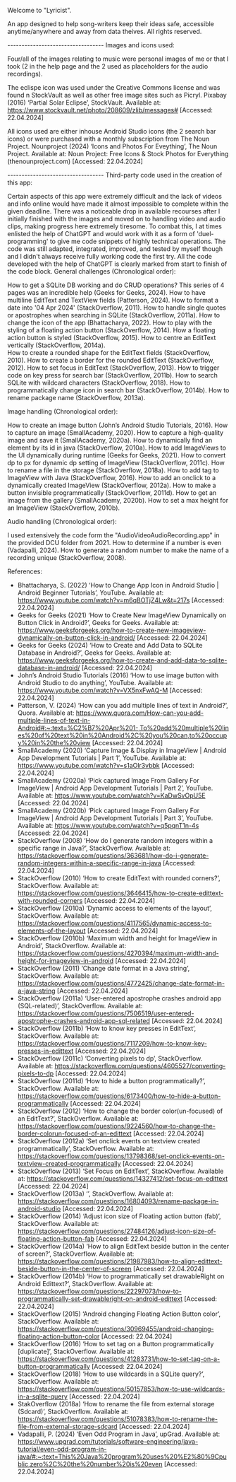 Welcome to "Lyricist".

An app designed to help song-writers keep their ideas safe, accessible anytime/anywhere and away from data theives.
All rights reserved.

---------------------------------- Images and icons used:

Four/all of the images relating to music were personal images of me or that I took (2 in the help page and the 2 used as placeholders for the audio recordings).

The eclispe icon was used under the Creative Commons license and was found n StockVault as well as other free image sites such as Picryl.
Pixabay (2016) ‘Partial Solar Eclipse’, StockVault. Available at: https://www.stockvault.net/photo/208609/zlib/messages# [Accessed: 22.04.2024]

All icons used are either inhouse Android Studio icons (the 2 search bar icons) or were purchased with a monthly subscription from The Noun Project.
Nounproject (2024) ‘Icons and Photos For Eveything’, The Noun Project. Available at: Noun Project: Free Icons & Stock Photos for Everything (thenounproject.com) [Accessed: 22.04.2024]

---------------------------------- Third-party code used in the creation of this app:

Certain aspects of this app were extremely difficult and the lack of videos and info online would have made it almost impossible to complete within the given deadline. There was a noticeable drop in available recourses after I initially finished with the images and moved on to handling video and audio clips, making progress here extremely tiresome. To combat this, I at times enlisted the help of ChatGPT and would work with it as a form of 'duel-programming' to give me code snippets of highly technical operations. The code was still adapted, integrated, improved, and tested by myself though and I didn't always receive fully working code the first try. All the code developed with the help of ChatGPT is clearly marked from start to finish of the code block.
General challenges (Chronological order):

How to get a SQLite DB working and do CRUD operations? This series of 4 pages was an incredible help (Geeks for Geeks, 2024). 
How to have multiline EditText and TextView fields (Patterson, 2024).
How to format a date into '04 Apr 2024' (StackOverflow, 2011).
How to handle single quotes or apostrophes when searching in SQLite (StackOverflow, 2011a).
How to change the icon of the app (Bhattacharya, 2022). 
How to play with the styling of a floating action button (StackOverflow, 2014).
How a floating action button is styled (StackOverflow, 2015).
How to centre an EditText vertically (StackOverflow, 2014a).	
How to create a rounded shape for the EditText fields (StackOverflow, 2010). 
How to create a border for the rounded EditText (StackOverflow, 2012).
How to set focus in EditText (StackOverflow, 2013). 
How to trigger code on key press for search bar (StackOverflow, 2011b).
How to search SQLite with wildcard characters (StackOverflow, 2018).
How to programmatically change icon in search bar (StackOverflow, 2014b).
How to rename package name (StackOverflow, 2013a).

Image handling (Chronological order):

How to create an image button (John’s Android Studio Tutorials, 2016).
How to capture an image (SmallAcademy, 2020).
How to capture a high-quality image and save it (SmallAcademy, 2020a).
How to dynamically find an element by its id in java (StackOverflow, 2010a).
How to add ImageViews to the UI dynamically during runtime (Geeks for Geeks, 2021).
How to convert dp to px for dynamic dp setting of ImageView (StackOverflow, 2011c).
How to rename a file in the storage (StackOverflow, 2018a).
How to add tag to ImageView with Java (StackOverflow, 2016).
How to add an onclick to a dynamically created ImageView (StackOverflow, 2012a).
How to make a button invisible programmatically (StackOverflow, 2011d).
How to get an image from the gallery (SmallAcademy, 2020b).
How to set a max height for an ImageView (StackOverflow, 2010b).

Audio handling (Chronological order):

I used extensively the code form the "AudioVideoAudioRecording.app" in the provided DCU folder from 2021.
How to determine if a number is even (Vadapalli, 2024).
How to generate a random number to make the name of a recording unique (StackOverflow, 2008).

References: 

-	Bhattacharya, S. (2022) ‘How to Change App Icon in Android Studio | Android Beginner Tutorials’, YouTube. Available at: https://www.youtube.com/watch?v=m6qBOTjZ4Lw&t=217s [Accessed: 22.04.2024]
-	Geeks for Geeks (2021) ‘How to Create New ImageView Dynamically on Button Click in Android?’, Geeks for Geeks. Available at: https://www.geeksforgeeks.org/how-to-create-new-imageview-dynamically-on-button-click-in-android/ [Accessed: 22.04.2024]
-	Geeks for Geeks (2024) ‘How to Create and Add Data to SQLite Database in Android?’, Geeks for Geeks. Available at: https://www.geeksforgeeks.org/how-to-create-and-add-data-to-sqlite-database-in-android/ [Accessed: 22.04.2024]
-	John’s Android Studio Tutorials (2016) ‘How to use image button with Android Studio to do anything’, YouTube. Available at: https://www.youtube.com/watch?v=VX5nxFwAQ-M [Accessed: 22.04.2024]
-	Patterson, V. (2024) ‘How can you add multiple lines of text in Android?’, Quora. Available at: https://www.quora.com/How-can-you-add-multiple-lines-of-text-in-Android#:~:text=%C2%B7%20Apr%201-,To%20add%20multiple%20lines%20of%20text%20in%20Android%2C%20you%20can,to%20occupy%20in%20the%20view [Accessed: 22.04.2024]
-	SmallAcademy (2020) ‘Capture Image & Display in ImageView | Android App Development Tutorials | Part 1’, YouTube. Available at: https://www.youtube.com/watch?v=s1aOlr3vbbk [Accessed: 22.04.2024]
-	SmallAcademy (2020a) ‘Pick captured Image From Gallery For ImageView | Android App Development Tutorials | Part 2’, YouTube. Available at: https://www.youtube.com/watch?v=KaDwSvOpU5E [Accessed: 22.04.2024]
-	SmallAcademy (2020b) ‘Pick captured Image From Gallery For ImageView | Android App Development Tutorials | Part 3’, YouTube. Available at: https://www.youtube.com/watch?v=q5pqnT1n-4s [Accessed: 22.04.2024]
-	StackOverflow (2008) ‘How do I generate random integers within a specific range in Java?’, StackOverflow. Available at: https://stackoverflow.com/questions/363681/how-do-i-generate-random-integers-within-a-specific-range-in-java [Accessed: 22.04.2024]
-	StackOverflow (2010) ‘How to create EditText with rounded corners?’, StackOverflow. Available at: https://stackoverflow.com/questions/3646415/how-to-create-edittext-with-rounded-corners [Accessed: 22.04.2024]
-	StackOverflow (2010a) ‘Dynamic access to elements of the layout’, StackOverflow. Available at: https://stackoverflow.com/questions/4117565/dynamic-access-to-elements-of-the-layout [Accessed: 22.04.2024]
-	StackOverflow (2010b) ‘Maximum width and height for ImageView in Android’, StackOverflow. Available at: https://stackoverflow.com/questions/4270394/maximum-width-and-height-for-imageview-in-android [Accessed: 22.04.2024]
-	StackOverflow (2011) ‘Change date format in a Java string’, StackOverflow. Available at: https://stackoverflow.com/questions/4772425/change-date-format-in-a-java-string [Accessed: 22.04.2024]
-	StackOverflow (2011a) ‘User-entered apostrophe crashes android app (SQL-related)’, StackOverflow. Available at: https://stackoverflow.com/questions/7506519/user-entered-apostrophe-crashes-android-app-sql-related [Accessed: 22.04.2024]
-	StackOverflow (2011b) ‘How to know key presses in EditText’, StackOverflow. Available at: https://stackoverflow.com/questions/7117209/how-to-know-key-presses-in-edittext [Accessed: 22.04.2024]
-	StackOverflow (2011c) ‘Converting pixels to dp’, StackOverflow. Available at: https://stackoverflow.com/questions/4605527/converting-pixels-to-dp [Accessed: 22.04.2024]
-	StackOverflow (2011d) ‘How to hide a button programmatically?’, StackOverflow. Available at: https://stackoverflow.com/questions/6173400/how-to-hide-a-button-programmatically [Accessed: 22.04.2024]
-	StackOverflow (2012) ‘How to change the border color(un-focused) of an EditText?’, StackOverflow. Available at: https://stackoverflow.com/questions/9224560/how-to-change-the-border-colorun-focused-of-an-edittext [Accessed: 22.04.2024]
-	StackOverflow (2012a) ‘Set onclick events on textview created programmatically’, StackOverflow. Available at: https://stackoverflow.com/questions/13798368/set-onclick-events-on-textview-created-programmatically [Accessed: 22.04.2024]
-	StackOverflow (2013) ‘Set Focus on EditText’, StackOverflow. Available at: https://stackoverflow.com/questions/14327412/set-focus-on-edittext [Accessed: 22.04.2024]
-	StackOverflow (2013a) ‘’, StackOverflow. Available at: https://stackoverflow.com/questions/16804093/rename-package-in-android-studio [Accessed: 22.04.2024]
-	StackOverflow (2014) ‘Adjust icon size of Floating action button (fab)’, StackOverflow. Available at: https://stackoverflow.com/questions/27484126/adjust-icon-size-of-floating-action-button-fab [Accessed: 22.04.2024]
-	StackOverflow (2014a) ‘How to align EditText beside button in the center of screen?’, StackOverflow. Available at: https://stackoverflow.com/questions/21987983/how-to-align-edittext-beside-button-in-the-center-of-screen [Accessed: 22.04.2024]
-	StackOverflow (2014b) ‘How to programmatically set drawableRight on Android Edittext?’, StackOverflow. Available at: https://stackoverflow.com/questions/22297073/how-to-programmatically-set-drawableright-on-android-edittext [Accessed: 22.04.2024]
-	StackOverflow (2015) ‘Android changing Floating Action Button color’, StackOverflow. Available at: https://stackoverflow.com/questions/30969455/android-changing-floating-action-button-color [Accessed: 22.04.2024]
-	StackOverflow (2016) ‘How to set tag on a Button programmatically [duplicate]’, StackOverflow. Available at: https://stackoverflow.com/questions/41283731/how-to-set-tag-on-a-button-programmatically [Accessed: 22.04.2024]
-	StackOverflow (2018) ‘How to use wildcards in a SQLite query?’, StackOverflow. Available at: https://stackoverflow.com/questions/50157853/how-to-use-wildcards-in-a-sqlite-query [Accessed: 22.04.2024]
-	StakOverflow (2018a) ‘How to rename the file from external storage (Sdcard)’, StackOverflow. Available at: https://stackoverflow.com/questions/51078383/how-to-rename-the-file-from-external-storage-sdcard [Accessed: 22.04.2024]
-	Vadapalli, P. (2024) ‘Even Odd Program in Java’, upGrad. Available at: https://www.upgrad.com/tutorials/software-engineering/java-tutorial/even-odd-program-in-java/#:~:text=This%20Java%20program%20uses%20%E2%80%9Cpublic,zero%2C%20the%20number%20is%20even [Accessed: 22.04.2024]
